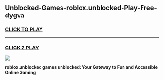 
## Unblocked-Games-roblox.unblocked-Play-Free-dygva
<h3>
<a href="https://premium76.site?title=roblox.unblocked&ref=23A">CLICK TO PLAY</a></h3>
<hr>

<h3>
<a href="https://premium76.site?title=roblox.unblocked&ref=23A">CLICK 2 PLAY</a>
  
</h3>

<a href="https://premium76.site?title=roblox.unblocked&ref=23A"><img src="https://clearcache.store/games.png"></a>


**roblox.unblocked games unblocked: Your Gateway to Fun and Accessible Online Gaming**
